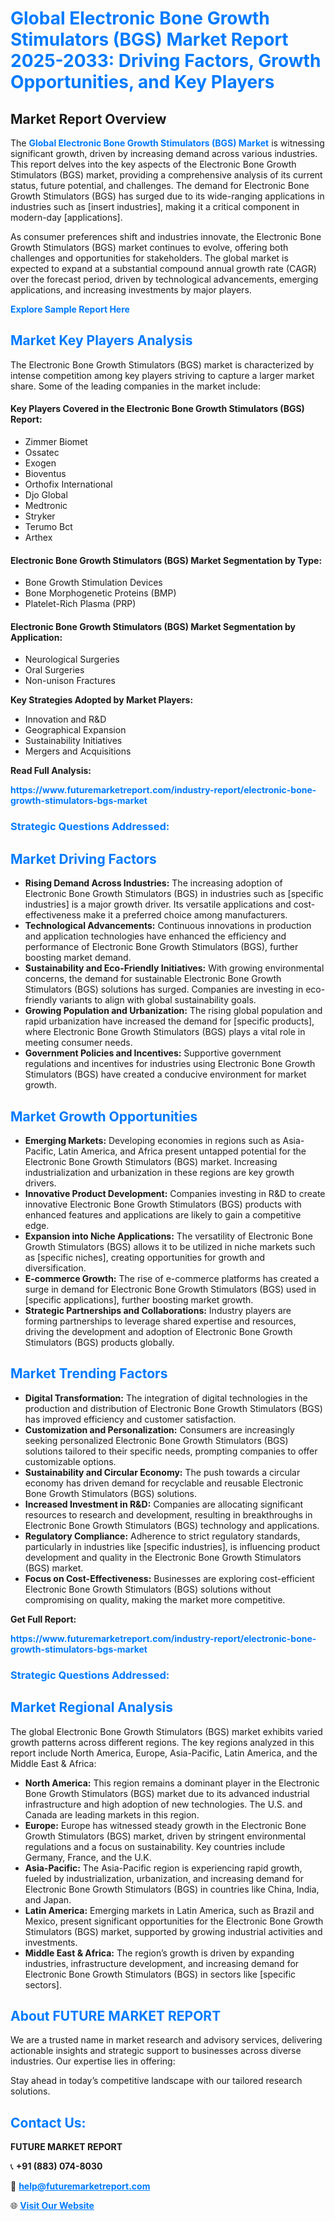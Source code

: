 <h1 style="color: #007BFF;">Global Electronic Bone Growth Stimulators (BGS) Market Report 2025-2033: Driving Factors, Growth Opportunities, and Key Players</h1>

<section id="overview">
<h2>Market Report Overview</h2>
<p>The <a href="https://www.futuremarketreport.com/industry-report/electronic-bone-growth-stimulators-bgs-market" style="color: #007BFF; text-decoration: none;"><strong>Global Electronic Bone Growth Stimulators (BGS) Market</strong></a> is witnessing significant growth, driven by increasing demand across various industries. This report delves into the key aspects of the Electronic Bone Growth Stimulators (BGS) market, providing a comprehensive analysis of its current status, future potential, and challenges. The demand for Electronic Bone Growth Stimulators (BGS) has surged due to its wide-ranging applications in industries such as [insert industries], making it a critical component in modern-day [applications].</p>
<p>As consumer preferences shift and industries innovate, the Electronic Bone Growth Stimulators (BGS) market continues to evolve, offering both challenges and opportunities for stakeholders. The global market is expected to expand at a substantial compound annual growth rate (CAGR) over the forecast period, driven by technological advancements, emerging applications, and increasing investments by major players.</p>
</section>

<section id="overview">
<p><a href="https://www.futuremarketreport.com/request-sample/reportId=46685" style="color: #007BFF; text-decoration: none;"><strong>Explore Sample Report Here</strong></a></p>
</section>

<section id="key-players">
<h2 style="color: #007BFF;">Market Key Players Analysis</h2>
<p>The Electronic Bone Growth Stimulators (BGS) market is characterized by intense competition among key players striving to capture a larger market share. Some of the leading companies in the market include:</p>
<h4>Key Players Covered in the Electronic Bone Growth Stimulators (BGS) Report:</h4>
<ul><li>Zimmer Biomet</li><li>Ossatec</li><li>Exogen</li><li>Bioventus</li><li>Orthofix International</li><li>Djo Global</li><li>Medtronic</li><li>Stryker</li><li>Terumo Bct</li><li>Arthex</li></ul>
<h4>Electronic Bone Growth Stimulators (BGS) Market Segmentation by Type:</h4>
<ul><li>Bone Growth Stimulation Devices</li><li>Bone Morphogenetic Proteins (BMP)</li><li>Platelet-Rich Plasma (PRP)</li></ul>

<h4>Electronic Bone Growth Stimulators (BGS) Market Segmentation by Application:</h4>
<ul><li>Neurological Surgeries</li><li>Oral Surgeries</li><li>Non-unison Fractures</li></ul>
<p><strong>Key Strategies Adopted by Market Players:</strong></p>
<ul>
<li>Innovation and R&D</li>
<li>Geographical Expansion</li>
<li>Sustainability Initiatives</li>
<li>Mergers and Acquisitions</li>
</ul>
</section>

<section>
<p><strong>Read Full Analysis: </strong></p><a href="https://www.futuremarketreport.com/industry-report/electronic-bone-growth-stimulators-bgs-market" style="color: #007BFF; text-decoration: none;"><strong>https://www.futuremarketreport.com/industry-report/electronic-bone-growth-stimulators-bgs-market</strong></a>
<h3 style="color: #007BFF;">Strategic Questions Addressed:</h3>
</section>

<section id="driving-factors">
<h2 style="color: #007BFF;">Market Driving Factors</h2>
<ul>
<li><strong>Rising Demand Across Industries:</strong> The increasing adoption of Electronic Bone Growth Stimulators (BGS) in industries such as [specific industries] is a major growth driver. Its versatile applications and cost-effectiveness make it a preferred choice among manufacturers.</li>
<li><strong>Technological Advancements:</strong> Continuous innovations in production and application technologies have enhanced the efficiency and performance of Electronic Bone Growth Stimulators (BGS), further boosting market demand.</li>
<li><strong>Sustainability and Eco-Friendly Initiatives:</strong> With growing environmental concerns, the demand for sustainable Electronic Bone Growth Stimulators (BGS) solutions has surged. Companies are investing in eco-friendly variants to align with global sustainability goals.</li>
<li><strong>Growing Population and Urbanization:</strong> The rising global population and rapid urbanization have increased the demand for [specific products], where Electronic Bone Growth Stimulators (BGS) plays a vital role in meeting consumer needs.</li>
<li><strong>Government Policies and Incentives:</strong> Supportive government regulations and incentives for industries using Electronic Bone Growth Stimulators (BGS) have created a conducive environment for market growth.</li>
</ul>
</section>

<section id="growth-opportunities">
<h2 style="color: #007BFF;">Market Growth Opportunities</h2>
<ul>
<li><strong>Emerging Markets:</strong> Developing economies in regions such as Asia-Pacific, Latin America, and Africa present untapped potential for the Electronic Bone Growth Stimulators (BGS) market. Increasing industrialization and urbanization in these regions are key growth drivers.</li>
<li><strong>Innovative Product Development:</strong> Companies investing in R&D to create innovative Electronic Bone Growth Stimulators (BGS) products with enhanced features and applications are likely to gain a competitive edge.</li>
<li><strong>Expansion into Niche Applications:</strong> The versatility of Electronic Bone Growth Stimulators (BGS) allows it to be utilized in niche markets such as [specific niches], creating opportunities for growth and diversification.</li>
<li><strong>E-commerce Growth:</strong> The rise of e-commerce platforms has created a surge in demand for Electronic Bone Growth Stimulators (BGS) used in [specific applications], further boosting market growth.</li>
<li><strong>Strategic Partnerships and Collaborations:</strong> Industry players are forming partnerships to leverage shared expertise and resources, driving the development and adoption of Electronic Bone Growth Stimulators (BGS) products globally.</li>
</ul>
</section>

<section id="trending-factors">
<h2 style="color: #007BFF;">Market Trending Factors</h2>
<ul>
<li><strong>Digital Transformation:</strong> The integration of digital technologies in the production and distribution of Electronic Bone Growth Stimulators (BGS) has improved efficiency and customer satisfaction.</li>
<li><strong>Customization and Personalization:</strong> Consumers are increasingly seeking personalized Electronic Bone Growth Stimulators (BGS) solutions tailored to their specific needs, prompting companies to offer customizable options.</li>
<li><strong>Sustainability and Circular Economy:</strong> The push towards a circular economy has driven demand for recyclable and reusable Electronic Bone Growth Stimulators (BGS) solutions.</li>
<li><strong>Increased Investment in R&D:</strong> Companies are allocating significant resources to research and development, resulting in breakthroughs in Electronic Bone Growth Stimulators (BGS) technology and applications.</li>
<li><strong>Regulatory Compliance:</strong> Adherence to strict regulatory standards, particularly in industries like [specific industries], is influencing product development and quality in the Electronic Bone Growth Stimulators (BGS) market.</li>
<li><strong>Focus on Cost-Effectiveness:</strong> Businesses are exploring cost-efficient Electronic Bone Growth Stimulators (BGS) solutions without compromising on quality, making the market more competitive.</li>
</ul>
</section>

<section>
<p><strong>Get Full Report: </strong></p><a href="https://www.futuremarketreport.com/industry-report/electronic-bone-growth-stimulators-bgs-market" style="color: #007BFF; text-decoration: none;"><strong>https://www.futuremarketreport.com/industry-report/electronic-bone-growth-stimulators-bgs-market</strong></a>
<h3 style="color: #007BFF;">Strategic Questions Addressed:</h3>
</section>


<section id="regional-analysis">
<h2 style="color: #007BFF;">Market Regional Analysis</h2>
<p>The global Electronic Bone Growth Stimulators (BGS) market exhibits varied growth patterns across different regions. The key regions analyzed in this report include North America, Europe, Asia-Pacific, Latin America, and the Middle East & Africa:</p>
<ul>
<li><strong>North America:</strong> This region remains a dominant player in the Electronic Bone Growth Stimulators (BGS) market due to its advanced industrial infrastructure and high adoption of new technologies. The U.S. and Canada are leading markets in this region.</li>
<li><strong>Europe:</strong> Europe has witnessed steady growth in the Electronic Bone Growth Stimulators (BGS) market, driven by stringent environmental regulations and a focus on sustainability. Key countries include Germany, France, and the U.K.</li>
<li><strong>Asia-Pacific:</strong> The Asia-Pacific region is experiencing rapid growth, fueled by industrialization, urbanization, and increasing demand for Electronic Bone Growth Stimulators (BGS) in countries like China, India, and Japan.</li>
<li><strong>Latin America:</strong> Emerging markets in Latin America, such as Brazil and Mexico, present significant opportunities for the Electronic Bone Growth Stimulators (BGS) market, supported by growing industrial activities and investments.</li>
<li><strong>Middle East & Africa:</strong> The region’s growth is driven by expanding industries, infrastructure development, and increasing demand for Electronic Bone Growth Stimulators (BGS) in sectors like [specific sectors].</li>
</ul>
</section>

<footer>
<h2 style="color: #007BFF;">About FUTURE MARKET REPORT</h2>
<p>We are a trusted name in market research and advisory services, delivering actionable insights and strategic support to businesses across diverse industries. Our expertise lies in offering:</p>

<p>Stay ahead in today’s competitive landscape with our tailored research solutions.</p>

<h2 style="color: #007BFF;">Contact Us:</h2>
<p><strong>FUTURE MARKET REPORT</strong></p>
<p>📞 <strong>+91 (883) 074-8030</strong></p>
<p>📧 <strong><a href="mailto:help@futuremarketreport.com" style="color: #007BFF;">help@futuremarketreport.com</a></strong></p>
<p>🌐 <strong><a href="https://www.futuremarketreport.com/" style="color: #007BFF;">Visit Our Website</a></strong></p>
</footer>